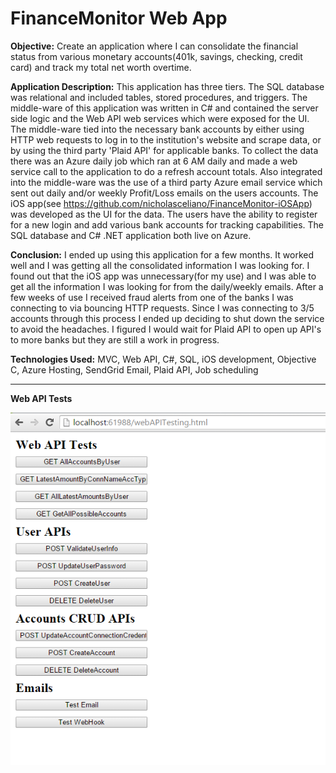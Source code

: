 FinanceMonitor Web App
===============================
**Objective:** Create an application where I can consolidate the financial status from various monetary accounts(401k, savings, checking, credit card) and track my total net worth overtime.

**Application Description:** This application has three tiers. The SQL database was relational and included tables, stored procedures, and triggers. The middle-ware of this application was written in C# and contained the server side logic and the Web API web services which were exposed for the UI. The middle-ware tied into the necessary bank accounts by either using HTTP web requests to log in to the institution's website and scrape data, or by using the third party 'Plaid API' for applicable banks. To collect the data there was an Azure daily job which ran at 6 AM daily and made a web service call to the application to do a refresh account totals. Also integrated into the middle-ware was the use of a third party Azure email service which sent out daily and/or weekly Profit/Loss emails on the users accounts. The iOS app(see https://github.com/nicholasceliano/FinanceMonitor-iOSApp) was developed as the UI for the data. The users have the ability to register for a new login and add various bank accounts for tracking capabilities. The SQL database and C# .NET application both live on Azure.

**Conclusion:** I ended up using this application for a few months. It worked well and I was getting all the consolidated information I was looking for. I found out that the iOS app was unnecessary(for my use) and I was able to get all the information I was looking for from the daily/weekly emails. After a few weeks of use I received fraud alerts from one of the banks I was connecting to via bouncing HTTP requests. Since I was connecting to 3/5 accounts through this process I ended up deciding to shut down the service to avoid the headaches. I figured I would wait for Plaid API to open up API's to more banks but they are still a work in progress.

**Technologies Used:** MVC, Web API, C#, SQL, iOS development, Objective C, Azure Hosting, SendGrid Email, Plaid API, Job scheduling

---

**Web API Tests**

<img src="https://raw.githubusercontent.com/nicholasceliano/FinanceMonitor-WebApp/master/Images/FinanceMonitorWebApp.png" />
